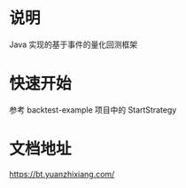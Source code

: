 # 说明

Java 实现的基于事件的量化回测框架

# 快速开始

参考 backtest-example 项目中的 StartStrategy

# 文档地址

https://bt.yuanzhixiang.com/
